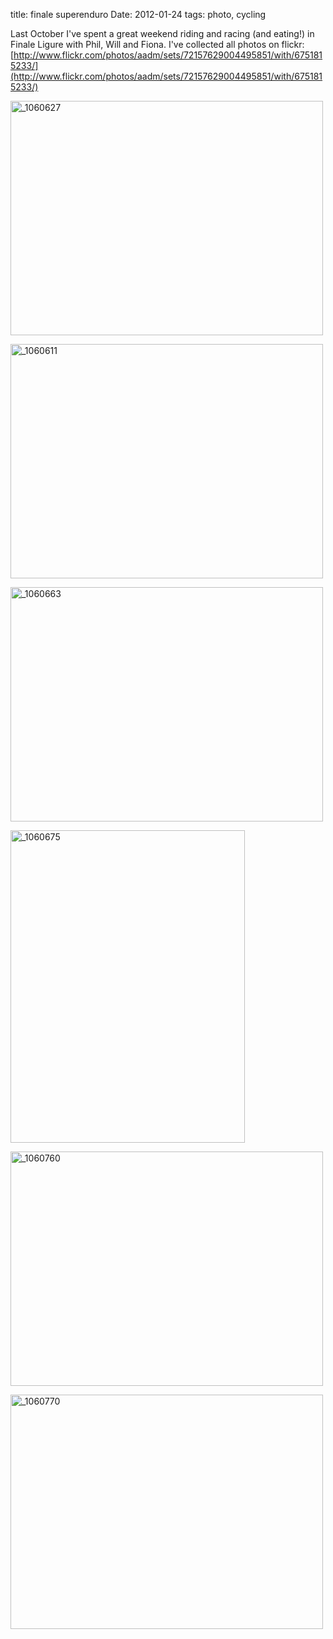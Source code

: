 title: finale superenduro
Date: 2012-01-24
tags: photo, cycling
 

Last October I've spent a great weekend riding and racing (and eating!) in Finale Ligure with Phil, Will and Fiona. I've collected all photos on flickr: [http://www.flickr.com/photos/aadm/sets/72157629004495851/with/6751815233/](http://www.flickr.com/photos/aadm/sets/72157629004495851/with/6751815233/)

<a href="http://www.flickr.com/photos/aadm/6751712271/" title="_1060627 by aadm, on Flickr"><img src="http://farm8.staticflickr.com/7032/6751712271_2bcf02d80f.jpg" width="500" height="375" alt="_1060627"></a>

<a href="http://www.flickr.com/photos/aadm/6751705477/" title="_1060611 by aadm, on Flickr"><img src="http://farm8.staticflickr.com/7161/6751705477_b86cdcda37.jpg" width="500" height="375" alt="_1060611"></a>

<a href="http://www.flickr.com/photos/aadm/6751738623/" title="_1060663 by aadm, on Flickr"><img src="http://farm8.staticflickr.com/7143/6751738623_76544b1188.jpg" width="500" height="375" alt="_1060663"></a>

<a href="http://www.flickr.com/photos/aadm/6751745537/" title="_1060675 by aadm, on Flickr"><img src="http://farm8.staticflickr.com/7002/6751745537_a593800f39.jpg" width="375" height="500" alt="_1060675"></a>

<a href="http://www.flickr.com/photos/aadm/6751786999/" title="_1060760 by aadm, on Flickr"><img src="http://farm8.staticflickr.com/7143/6751786999_dac7e9c7ff.jpg" width="500" height="375" alt="_1060760"></a>

<a href="http://www.flickr.com/photos/aadm/6751815233/" title="_1060770 by aadm, on Flickr"><img src="http://farm8.staticflickr.com/7020/6751815233_03059c60d2.jpg" width="500" height="375" alt="_1060770"></a>

